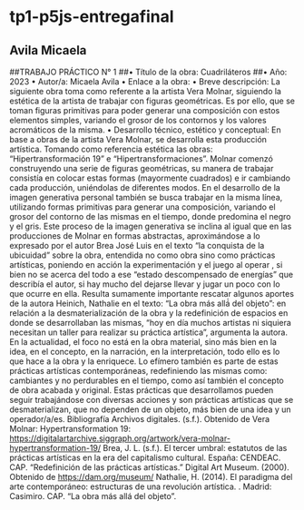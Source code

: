 # tp1-p5js-entregafinal
## Avila Micaela 
##TRABAJO PRÁCTICO N° 1
##•	Título de la obra:  Cuadriláteros
##•	Año: 2023
•	Autor/a: Micaela Avila
•	Enlace a la obra: 
•	Breve descripción: La siguiente obra toma como referente a la artista Vera Molnar, siguiendo la estética de la artista de trabajar con figuras geométricas. Es por ello, que se toman figuras primitivas para poder generar una composición con estos elementos simples, variando el grosor de los contornos y los valores acromáticos de la misma. 
•	Desarrollo técnico, estético y conceptual: En base a obras de la artista Vera Molnar, se desarrolla esta producción artística. Tomando como referencia estética las obras: “Hipertransformación 19” e “Hipertransformaciones”. 
 Molnar comenzó construyendo una serie de figuras geométricas, su manera de trabajar consistía en colocar estas formas (mayormente cuadrados) e ir cambiando cada producción, uniéndolas de diferentes modos. En el desarrollo de la imagen generativa personal también se busca trabajar en la misma línea, utilizando formas primitivas para generar una composición, variando el grosor del contorno de las mismas en el tiempo, donde predomina el negro y el gris.
Este  proceso de la imagen generativa se inclina al igual que en las producciones de Molnar en formas abstractas, aproximándose a lo expresado por el autor Brea José Luis en el texto “la conquista de la ubicuidad” sobre la obra, entendida no como obra sino como prácticas artísticas, poniendo en acción la experimentación y el juego al operar , si bien no se acerca del todo a ese “estado descompensado de energías” que describía el autor, si hay mucho del dejarse llevar y jugar un poco con lo que ocurre en ella. 
  Resulta sumamente importante rescatar algunos aportes de la autora Heinich, Nathalie en el texto: “La obra más allá́ del objeto”: en relación a la desmaterialización de la obra y la redefinición de espacios en donde se desarrollaban las mismas, “hoy en día muchos artistas ni siquiera necesitan un taller para realizar su práctica artística”, argumenta la autora. En la actualidad, el foco no está en la obra material, sino más bien en la idea, en el concepto, en la narración, en la interpretación, todo ello es lo que hace a la obra y la enriquece. Lo efímero también es parte de estas prácticas artísticas contemporáneas, redefiniendo las mismas como: cambiantes y no perdurables en el tiempo, como así también el concepto de obra acabada y original.  Estas prácticas que desarrollamos pueden seguir trabajándose con diversas acciones y son prácticas artísticas que se desmaterializan, que no dependen de un objeto, más bien de una idea y un operador/a/es.
Bibliografía
Archivos digitales. (s.f.). Obtenido de Vera Molnar: Hypertransformation 19: https://digitalartarchive.siggraph.org/artwork/vera-molnar-hypertransformation-19/
Brea, J. L. (s.f.). El tercer umbral: estatutos de las prácticas artísticas en la era del capitalismo cultural. España: CENDEAC. CAP. “Redefinición de las prácticas artísticas.”
Digital Art Museum. (2000). Obtenido de https://dam.org/museum/
Nathalie, H. (2014). El paradigma del arte contemporáneo: estructuras de una revolución artística. . Madrid: Casimiro. CAP. “La obra más allá del objeto”.

